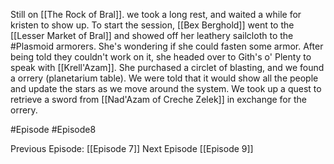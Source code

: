 Still on [[The Rock of Bral]]. we took a long rest, and waited a while for kristen to show up. To start the session, [[Bex Berghold]] went to the [[Lesser Market of Bral]] and showed off her leathery sailcloth to the #Plasmoid armorers. She's wondering if she could fasten some armor. After being told they couldn't work on it, she headed over to Gith's o' Plenty to speak with [[Krell'Azam]]. She purchased a circlet of blasting, and we found a orrery (planetarium table). We were told that it would show all the people and update the stars as we move around the system. We took up a quest to retrieve a sword from [[Nad'Azam of Creche Zelek]] in exchange for the orrery.

#Episode #Episode8

Previous Episode: [[Episode 7]]
Next Episode [[Episode 9]]